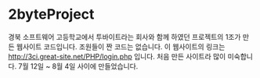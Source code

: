 # 2byteProject
경북 소프트웨어 고등학교에서 투바이트라는 회사와 함께 하였던 프로젝트의 1조가 만든 웹사이트 코드입니다.
조원들이 짠 코드는 없습니다.
이 웹사이트의 링크는 http://3ci.great-site.net/PHP/login.php 입니다.
처음 만든 사이트라 많이 미숙합니다.
7월 12일 ~ 8월 4일 사이에 만들었습니다.
